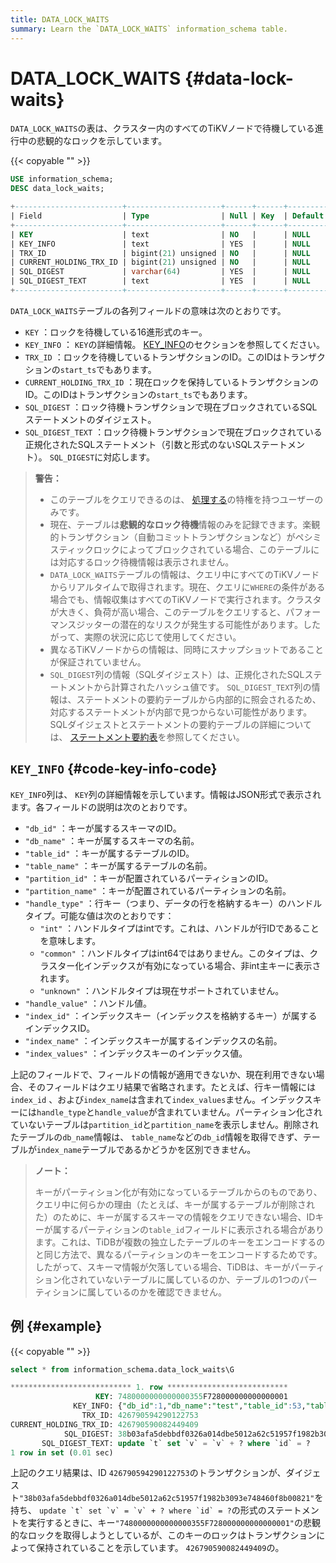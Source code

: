 ```yaml
---
title: DATA_LOCK_WAITS
summary: Learn the `DATA_LOCK_WAITS` information_schema table.
---
```


# DATA_LOCK_WAITS {#data-lock-waits}

`DATA_LOCK_WAITS`の表は、クラスター内のすべてのTiKVノードで待機している進行中の悲観的なロックを示しています。

{{< copyable "" >}}

```sql
USE information_schema;
DESC data_lock_waits;
```

```sql
+------------------------+---------------------+------+------+---------+-------+
| Field                  | Type                | Null | Key  | Default | Extra |
+------------------------+---------------------+------+------+---------+-------+
| KEY                    | text                | NO   |      | NULL    |       |
| KEY_INFO               | text                | YES  |      | NULL    |       |
| TRX_ID                 | bigint(21) unsigned | NO   |      | NULL    |       |
| CURRENT_HOLDING_TRX_ID | bigint(21) unsigned | NO   |      | NULL    |       |
| SQL_DIGEST             | varchar(64)         | YES  |      | NULL    |       |
| SQL_DIGEST_TEXT        | text                | YES  |      | NULL    |       |
+------------------------+---------------------+------+------+---------+-------+
```

`DATA_LOCK_WAITS`テーブルの各列フィールドの意味は次のとおりです。

-   `KEY` ：ロックを待機している16進形式のキー。
-   `KEY_INFO` ： `KEY`の詳細情報。 [KEY_INFO](#key_info)のセクションを参照してください。
-   `TRX_ID` ：ロックを待機しているトランザクションのID。このIDはトランザクションの`start_ts`でもあります。
-   `CURRENT_HOLDING_TRX_ID` ：現在ロックを保持しているトランザクションのID。このIDはトランザクションの`start_ts`でもあります。
-   `SQL_DIGEST` ：ロック待機トランザクションで現在ブロックされているSQLステートメントのダイジェスト。
-   `SQL_DIGEST_TEXT` ：ロック待機トランザクションで現在ブロックされている正規化されたSQLステートメント（引数と形式のないSQLステートメント）。 `SQL_DIGEST`に対応します。

> <strong>警告：</strong>
>
> -   このテーブルをクエリできるのは、 [処理する](https://dev.mysql.com/doc/refman/8.0/en/privileges-provided.html#priv_process)の特権を持つユーザーのみです。
> -   現在、テーブルは<strong>悲観的なロック待機</strong>情報のみを記録できます。楽観的トランザクション（自動コミットトランザクションなど）がペシミスティックロックによってブロックされている場合、このテーブルには対応するロック待機情報は表示されません。
> -   `DATA_LOCK_WAITS`テーブルの情報は、クエリ中にすべてのTiKVノードからリアルタイムで取得されます。現在、クエリに`WHERE`の条件がある場合でも、情報収集はすべてのTiKVノードで実行されます。クラスタが大きく、負荷が高い場合、このテーブルをクエリすると、パフォーマンスジッターの潜在的なリスクが発生する可能性があります。したがって、実際の状況に応じて使用してください。
> -   異なるTiKVノードからの情報は、同時にスナップショットであることが保証されていません。
> -   `SQL_DIGEST`列の情報（SQLダイジェスト）は、正規化されたSQLステートメントから計算されたハッシュ値です。 `SQL_DIGEST_TEXT`列の情報は、ステートメントの要約テーブルから内部的に照会されるため、対応するステートメントが内部で見つからない可能性があります。 SQLダイジェストとステートメントの要約テーブルの詳細については、 [ステートメント要約表](/statement-summary-tables.md)を参照してください。

## <code>KEY_INFO</code> {#code-key-info-code}

`KEY_INFO`列は、 `KEY`列の詳細情報を示しています。情報はJSON形式で表示されます。各フィールドの説明は次のとおりです。

-   `"db_id"` ：キーが属するスキーマのID。
-   `"db_name"` ：キーが属するスキーマの名前。
-   `"table_id"` ：キーが属するテーブルのID。
-   `"table_name"` ：キーが属するテーブルの名前。
-   `"partition_id"` ：キーが配置されているパーティションのID。
-   `"partition_name"` ：キーが配置されているパーティションの名前。
-   `"handle_type"` ：行キー（つまり、データの行を格納するキー）のハンドルタイプ。可能な値は次のとおりです：
    -   `"int"` ：ハンドルタイプはintです。これは、ハンドルが行IDであることを意味します。
    -   `"common"` ：ハンドルタイプはint64ではありません。このタイプは、クラスター化インデックスが有効になっている場合、非int主キーに表示されます。
    -   `"unknown"` ：ハンドルタイプは現在サポートされていません。
-   `"handle_value"` ：ハンドル値。
-   `"index_id"` ：インデックスキー（インデックスを格納するキー）が属するインデックスID。
-   `"index_name"` ：インデックスキーが属するインデックスの名前。
-   `"index_values"` ：インデックスキーのインデックス値。

上記のフィールドで、フィールドの情報が適用できないか、現在利用できない場合、そのフィールドはクエリ結果で省略されます。たとえば、行キー情報には`index_id` 、および`index_name`は含まれて`index_values`ません。インデックスキーには`handle_type`と`handle_value`が含まれていません。パーティション化されていないテーブルは`partition_id`と`partition_name`を表示しません。削除されたテーブルの`db_name`情報は、 `table_name`などの`db_id`情報を取得できず、テーブルが`index_name`テーブルであるかどうかを区別できません。

> <strong>ノート：</strong>
>
> キーがパーティション化が有効になっているテーブルからのものであり、クエリ中に何らかの理由（たとえば、キーが属するテーブルが削除された）のために、キーが属するスキーマの情報をクエリできない場合、IDキーが属するパーティションの`table_id`フィールドに表示される場合があります。これは、TiDBが複数の独立したテーブルのキーをエンコードするのと同じ方法で、異なるパーティションのキーをエンコードするためです。したがって、スキーマ情報が欠落している場合、TiDBは、キーがパーティション化されていないテーブルに属しているのか、テーブルの1つのパーティションに属しているのかを確認できません。

## 例 {#example}

{{< copyable "" >}}

```sql
select * from information_schema.data_lock_waits\G
```

```sql
*************************** 1. row ***************************
                   KEY: 7480000000000000355F728000000000000001
              KEY_INFO: {"db_id":1,"db_name":"test","table_id":53,"table_name":"t","handle_type":"int","handle_value":"1"}
                TRX_ID: 426790594290122753
CURRENT_HOLDING_TRX_ID: 426790590082449409
            SQL_DIGEST: 38b03afa5debbdf0326a014dbe5012a62c51957f1982b3093e748460f8b00821
       SQL_DIGEST_TEXT: update `t` set `v` = `v` + ? where `id` = ?
1 row in set (0.01 sec)
```

上記のクエリ結果は、ID `426790594290122753`のトランザクションが、ダイジェスト`"38b03afa5debbdf0326a014dbe5012a62c51957f1982b3093e748460f8b00821"`を持ち、 ``update `t` set `v` = `v` + ? where `id` = ?``の形式のステートメントを実行するときに、キー`"7480000000000000355F728000000000000001"`の悲観的なロックを取得しようとしているが、このキーのロックはトランザクションによって保持されていることを示しています。 `426790590082449409`の。
